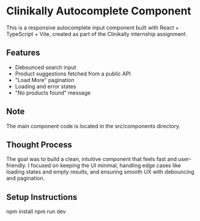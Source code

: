 # Clinikally Autocomplete Component

This is a responsive autocomplete input component built with React + TypeScript + Vite, created as part of the Clinikally internship assignment.

##  Features

- Debounced search input
- Product suggestions fetched from a public API
- "Load More" pagination
- Loading and error states
- "No products found" message

##  Note
  The main component code is located in the src/components directory.

##  Thought Process

The goal was to build a clean, intuitive component that feels fast and user-friendly. I focused on keeping the UI minimal, handling edge cases like loading states and empty results, and ensuring smooth UX with debouncing and pagination.

## Setup Instructions
npm install
npm run dev


